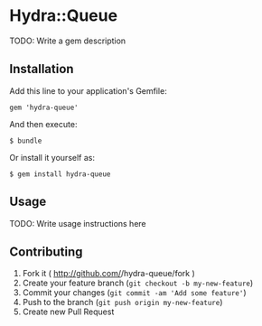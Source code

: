 # Hydra::Queue

TODO: Write a gem description

## Installation

Add this line to your application's Gemfile:

    gem 'hydra-queue'

And then execute:

    $ bundle

Or install it yourself as:

    $ gem install hydra-queue

## Usage

TODO: Write usage instructions here

## Contributing

1. Fork it ( http://github.com/<my-github-username>/hydra-queue/fork )
2. Create your feature branch (`git checkout -b my-new-feature`)
3. Commit your changes (`git commit -am 'Add some feature'`)
4. Push to the branch (`git push origin my-new-feature`)
5. Create new Pull Request

